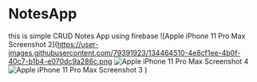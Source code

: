 # NotesApp
this is simple CRUD Notes App using firebase
![Apple iPhone 11 Pro Max Screenshot 2](https://user-images.githubusercontent.com/79391923/134464510-4e8cf1ee-4b0f-40c7-b1b4-e070dc9a286c.png
![Apple iPhone 11 Pro Max Screenshot 4](https://user-images.githubusercontent.com/79391923/134464538-814d7c4f-a27a-4a8c-9fee-1caf051c9da9.png)
![Apple iPhone 11 Pro Max Screenshot 3](https://user-images.githubusercontent.com/79391923/134464549-984a6940-a018-409b-bd32-cd30627bb81a.png)
)
